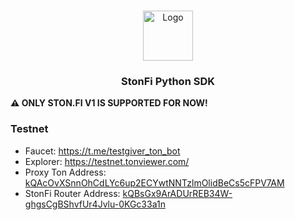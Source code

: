 <br/>
<p align="center">
  <a>
    <img src="https://static.ston.fi/favicon/android-chrome-512x512.png" alt="Logo" width="80" height="80">
  </a>
  <h3 align="center">StonFi Python SDK</h3>
</p>

**⚠️ ONLY STON.FI V1 IS SUPPORTED FOR NOW!**

### Testnet

- Faucet: https://t.me/testgiver_ton_bot
- Explorer: https://testnet.tonviewer.com/
- Proxy Ton Address: [kQAcOvXSnnOhCdLYc6up2ECYwtNNTzlmOlidBeCs5cFPV7AM](https://testnet.tonviewer.com/kQAcOvXSnnOhCdLYc6up2ECYwtNNTzlmOlidBeCs5cFPV7AM)
- StonFi Router Address: [kQBsGx9ArADUrREB34W-ghgsCgBShvfUr4Jvlu-0KGc33a1n](https://testnet.tonviewer.com/kQBsGx9ArADUrREB34W-ghgsCgBShvfUr4Jvlu-0KGc33a1n)
